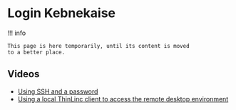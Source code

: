 # Login Kebnekaise

!!! info

    This page is here temporarily, until its content is moved
    to a better place.

## Videos

- [Using SSH and a password](https://youtu.be/wtGIzSBiulY)
- [Using a local ThinLinc client to access the remote desktop environment](https://youtu.be/JsHzQSFNGxY)
